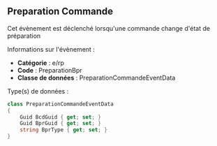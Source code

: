 ## <span id='preparationcommande'>Preparation Commande</span>

Cet évènement est déclenché lorsqu'une commande change d'état de préparation

Informations sur l'évènement : 

 - **Catégorie** : e/rp
 - **Code** : PreparationBpr
 - **Classe de données** : PreparationCommandeEventData

Type(s) de données :

```csharp
class PreparationCommandeEventData
{
	Guid BcdGuid { get; set; }
	Guid BprGuid { get; set; }
	string BprType { get; set; }
}

```
